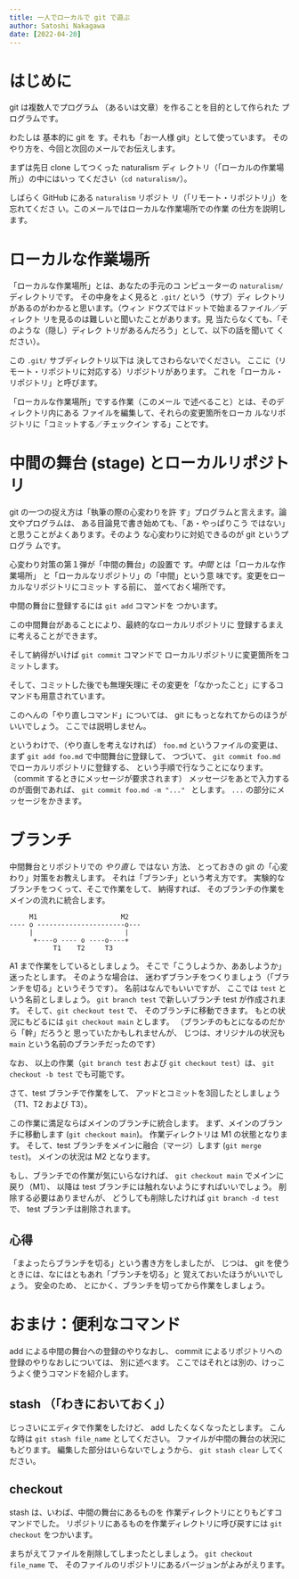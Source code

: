 ```yaml
---
title: 一人でローカルで git で遊ぶ
author: Satoshi Nakagawa
date: [2022-04-20]
---
```


# はじめに

git は複数人でプログラム
（あるいは文章）を作ることを目的として作られた
プログラムです。

わたしは 基本的に git を
す。それも「お一人様 git」として使っています。
そのやり方を、今回と次回のメールでお伝えします。

まずは先日 clone してつくった naturalism ディ
レクトリ（「ローカルの作業場所」）の中にはいっ
てください（`cd naturalism/`）。

しばらく GitHub にある `naturalism` リポジト
リ（「リモート・リポジトリ」）を忘れてくださ
い。このメールではローカルな作業場所での作業
の仕方を説明します。

# ローカルな作業場所

「ローカルな作業場所」とは、あなたの手元のコ
ンピューターの `naturalism/` ディレクトリです。
その中身をよく見ると `.git/` という（サブ）ディ
レクトリがあるのがわかると思います。（ウィン
ドウズではドットで始まるファイル／ディレクト
リを見るのは難しいと聞いたことがあります。見
当たらなくても、「そのような（隠し）ディレク
トリがあるんだろう」として、以下の話を聞いて
ください）。

この `.git/` サブディレクトリ以下は
決してさわらないでください。
ここに（リモート・リポジトリに対応する）リポジトリがあります。
これを「ローカル・リポジトリ」と呼びます。

「ローカルな作業場所」でする作業（このメール
で述べること）とは、そのディレクトリ内にある
ファイルを編集して、それらの変更箇所をローカ
ルなリポジトリに「コミットする／チェックイン
する」ことです。

# 中間の舞台 (stage) とローカルリポジトリ

git の一つの捉え方は「執筆の際の心変わりを許
す」プログラムと言えます。論文やプログラムは、
ある目論見で書き始めても、「あ・やっぱりこう
ではない」と思うことがよくあります。そのよう
な心変わりに対処できるのが git というプログラ
ムです。

心変わり対策の第１弾が「中間の舞台」の設置で
す。*中間* とは「ローカルな作業場所」
と「ローカルなリポジトリ」の「中間」という意
味です。変更をローカルなリポジトリにコミット
する前に、 並べておく場所です。

中間の舞台に登録するには `git add` コマンドを
つかいます。

この中間舞台があることにより、最終的なローカルリポジトリに
登録するまえに考えることができます。

そして納得がいけば `git commit` コマンドで
ローカルリポジトリに変更箇所をコミットします。

そして、コミットした後でも無理矢理に
その変更を「なかったこと」にするコマンドも用意されています。

このへんの「やり直しコマンド」については、
git にもっとなれてからのほうがいいでしょう。
ここでは説明しません。

というわけで、（やり直しを考えなければ）
`foo.md` というファイルの変更は、
まず `git add foo.md` で中間舞台に登録して、
つづいて、
`git commit foo.md` でローカルリポジトリに登録する、
という手順で行なうことになります。
（commit するときにメッセージが要求されます）
メッセージをあとで入力するのが面倒であれば、
`git commit foo.md -m "..." ` とします。
`...` の部分にメッセージをかきます。

# ブランチ

中間舞台とリポジトリでの *やり直し* ではない
方法、
とっておきの git の「心変わり」対策をお教えします。
それは「ブランチ」という考え方です。
実験的なブランチをつくって、そこで作業をして、
納得すれば、
そのブランチの作業をメインの流れに統合します。

```
     M1                     M2
---- o ----------------------o---
     |                       |
      +----o ---- o ----o----+
           T1    T2     T3
```

A1 まで作業をしているとしましょう。
そこで「こうしようか、ああしようか」迷ったとします。
そのような場合は、
迷わずブランチをつくりましょう（「ブランチを切る」というそうです）。
名前はなんでもいいですが、
ここでは `test` という名前としましょう。
`git branch test` で新しいブランチ test が作成されます。
そして、`git checkout test` で、
そのブランチに移動できます。
もとの状況にもどるには `git checkout main` とします。
（ブランチのもとになるのだから「幹」だろうと
思っていたかもしれませんが、
じつは、オリジナルの状況も `main` という名前のブランチだったのです）

なお、
以上の作業（`git branch test` および `git checkout test`）は、
`git checkout -b test` でも可能です。

さて、test ブランチで作業をして、
アッドとコミットを3回したとしましょう
（T1、T2 および T3）。

この作業に満足ならばメインのブランチに統合します。
まず、メインのブランチに移動します (`git checkout main`)。
作業ディレクトリは M1 の状態となります。
そして、test ブランチをメインに融合（マージ）します
(`git merge test`)。
メインの状況は M2 となります。

もし、ブランチでの作業が気にいらなければ、
`git checkout main` でメインに戻り（M1）、
以降は
test ブランチには触れないようにすればいいでしょう。
削除する必要はありませんが、
どうしても削除したければ `git branch -d test` で、
test ブランチは削除されます。

## 心得

「まよったらブランチを切る」という書き方をしましたが、
じつは、
git を使うときには、なにはともあれ「ブランチを切る」と
覚えておいたほうがいいでしょう。
安全のため、
とにかく、ブランチを切ってから作業をしましょう。


# おまけ：便利なコマンド


add による中間の舞台への登録のやりなおし、
commit によるリポジトリへの登録のやりなおしについては、
別に述べます。
ここではそれとは別の、けっこうよく使うコマンドを紹介します。

## stash （「わきにおいておく」）

じっさいにエディタで作業をしたけど、
add したくなくなったとします。
こんな時は `git stash file_name` としてください。
ファイルが中間の舞台の状況にもどります。
編集した部分はいらないでしょうから、
`git stash clear` してください。

## checkout 

stash は、いわば、中間の舞台にあるものを
作業ディレクトリにとりもどすコマンドでした。
リポジトリにあるものを作業ディレクトリに呼び戻すには
`git checkout` をつかいます。

まちがえてファイルを削除してしまったとしましょう。
`git checkout file_name` で、
そのファイルのリポジトリにあるバージョンがよみがえります。





